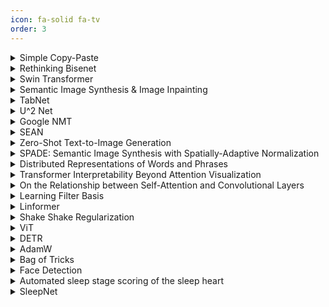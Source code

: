 ```yaml
---
icon: fa-solid fa-tv
order: 3
---
```


<!--  -->

<details><summary>Simple Copy-Paste </summary>

<p>

<iframe src="//www.slideshare.net/slideshow/embed_code/key/MQrw7GtbBlPVQq" width="595" height="485" frameborder="0" marginwidth="0" marginheight="0" scrolling="no" style="border:1px solid #CCC; border-width:1px; margin-bottom:5px; width: 100%;" allowfullscreen> </iframe>

<a class="btn btn-light btn-block" href="https://jjeamin.github.io/assets/slide/2023-07-01-Simple_Copy_Paste.pptx"> Download </a>

</p>

</details>

<!--  -->

<details><summary>Rethinking Bisenet </summary>

<p>

<iframe src="//www.slideshare.net/slideshow/embed_code/key/33XhDfU3ncGu2A" width="595" height="485" frameborder="0" marginwidth="0" marginheight="0" scrolling="no" style="border:1px solid #CCC; border-width:1px; margin-bottom:5px; width: 100%;" allowfullscreen> </iframe>

<a class="btn btn-light btn-block" href="https://jjeamin.github.io/assets/slide/2022-01-17-Rethinking_Bisenet.pptx"> Download </a>

</p>

</details>

<!--  -->

<details><summary>Swin Transformer </summary>

<p>

<iframe src="//www.slideshare.net/slideshow/embed_code/key/kOypABCY8PhjCP" width="595" height="485" frameborder="0" marginwidth="0" marginheight="0" scrolling="no" style="border:1px solid #CCC; border-width:1px; margin-bottom:5px; width: 100%;" allowfullscreen> </iframe>

<a class="btn btn-light btn-block" href="https://jjeamin.github.io/assets/slide/2021-06-03-SwinTransformer.pptx"> Download </a>

</p>

</details>

<!--  -->

<details><summary>Semantic Image Synthesis & Image Inpainting </summary>

<p>

<a class="btn btn-light btn-block" href="https://jjeamin.github.io/assets/slide/semantic_image_synthesis.pdf"> Download </a>

</p>

</details>

<!--  -->

<details><summary>TabNet </summary>

<p>

<iframe src="//www.slideshare.net/slideshow/embed_code/key/jixasnLuMgoTRh" width="595" height="485" frameborder="0" marginwidth="0" marginheight="0" scrolling="no" style="border:1px solid #CCC; border-width:1px; margin-bottom:5px; width: 100%;" allowfullscreen> </iframe>

<a class="btn btn-light btn-block" href="https://jjeamin.github.io/assets/slide/2021-06-02-Tabnet.pptx"> Download </a>

</p>

</details>

<!--  -->

<details><summary>U^2 Net </summary>

<p>

<iframe src="//www.slideshare.net/slideshow/embed_code/key/tEtjgtkeqt0dGV" width="595" height="485" frameborder="0" marginwidth="0" marginheight="0" scrolling="no" style="border:1px solid #CCC; border-width:1px; margin-bottom:5px; width: 100%;" allowfullscreen> </iframe>

<a class="btn btn-light btn-block" href="https://jjeamin.github.io/assets/slide/2021-05-04-U2-Net.pptx"> Download </a>

</p>

</details>

<!--  -->

<details><summary>Google NMT </summary>

<p>

<iframe src="//www.slideshare.net/slideshow/embed_code/key/1ToBfRGxbKP9XN" width="595" height="485" frameborder="0" marginwidth="0" marginheight="0" scrolling="no" style="border:1px solid #CCC; border-width:1px; margin-bottom:5px; width: 100%;" allowfullscreen> </iframe>

<a class="btn btn-light btn-block" href="https://jjeamin.github.io/assets/slide/2021-04-04-GoogleNMT.pptx"> Download </a>

</p>

</details>

<!--  -->

<details><summary>SEAN </summary>

<p>

<iframe src="//www.slideshare.net/slideshow/embed_code/key/dTn5HPfrN4g3tQ" width="595" height="485" frameborder="0" marginwidth="0" marginheight="0" scrolling="no" style="border:1px solid #CCC; border-width:1px; margin-bottom:5px; width: 100%;" allowfullscreen> </iframe>

<a class="btn btn-light btn-block" href="https://jjeamin.github.io/assets/slide/2021-04-03-SEAN.pptx"> Download </a>

</p>

</details>

<!--  -->

<details><summary>Zero-Shot Text-to-Image Generation </summary>

<p>

<iframe src="//www.slideshare.net/slideshow/embed_code/key/CYOe0zvxwWta2G" width="595" height="485" frameborder="0" marginwidth="0" marginheight="0" scrolling="no" style="border:1px solid #CCC; border-width:1px; margin-bottom:5px; width: 100%;" allowfullscreen> </iframe>

<a class="btn btn-light btn-block" href="https://jjeamin.github.io/assets/slide/2021-04-01-DALLE.pptx"> Download </a>

</p>

</details>

<!--  -->

<details><summary>SPADE: Semantic Image Synthesis with Spatially-Adaptive Normalization </summary>

<p>

<iframe src="//www.slideshare.net/slideshow/embed_code/key/pj1VvB1QyflIRr" width="595" height="485" frameborder="0" marginwidth="0" marginheight="0" scrolling="no" style="border:1px solid #CCC; border-width:1px; margin-bottom:5px; width: 100%;" allowfullscreen> </iframe>

<a class="btn btn-light btn-block" href="https://jjeamin.github.io/assets/slide/2021-03-02-SPADE.pptx"> Download </a>

</p>

</details>

<!--  -->

<details><summary>Distributed Representations of Words and Phrases </summary>

<p>

<iframe src="//www.slideshare.net/slideshow/embed_code/key/aQtqxLpQRAB39C" width="595" height="485" frameborder="0" marginwidth="0" marginheight="0" scrolling="no" style="border:1px solid #CCC; border-width:1px; margin-bottom:5px; width: 100%;" allowfullscreen> </iframe>

<a class="btn btn-light btn-block" href="https://jjeamin.github.io/assets/slide/2021-03-02-Distributed_Representations_of_Words_and_Phrases.pptx"> Download </a>

</p>

</details>

<!--  -->

<details><summary>Transformer Interpretability Beyond Attention Visualization </summary>

<p>

<iframe src="//www.slideshare.net/slideshow/embed_code/key/BZJ1LyAhQGlIwf" width="595" height="485" frameborder="0" marginwidth="0" marginheight="0" scrolling="no" style="border:1px solid #CCC; border-width:1px; margin-bottom:5px; width: 100%;" allowfullscreen> </iframe>

<a class="btn btn-light btn-block" href="https://jjeamin.github.io/assets/slide/2021-03-02-Transformer_Interpretability.pptx"> Download </a>

</p>

</details>

<!--  -->

<details><summary>On the Relationship between Self-Attention and Convolutional Layers </summary>

<p>

<iframe src="//www.slideshare.net/slideshow/embed_code/key/LAzU6duNh58EX3" width="595" height="485" frameborder="0" marginwidth="0" marginheight="0" scrolling="no" style="border:1px solid #CCC; border-width:1px; margin-bottom:5px; width: 100%;" allowfullscreen> </iframe>

<a class="btn btn-light btn-block" href="https://jjeamin.github.io/assets/slide/2021-03-01-On_the_Relationship_between_Self-Attention_and_Convolutional_Layers.pptx"> Download </a>

</p>

</details>

<!--  -->

<details><summary>Learning Filter Basis </summary>

<p>

<iframe src="//www.slideshare.net/slideshow/embed_code/key/pYBvUKlfV4iCWt" width="595" height="485" frameborder="0" marginwidth="0" marginheight="0" scrolling="no" style="border:1px solid #CCC; border-width:1px; margin-bottom:5px; width: 100%;" allowfullscreen> </iframe>

<a class="btn btn-light btn-block" href="https://jjeamin.github.io/assets/slide/2021-01-04-Learning_Filter_Basis.pptx"> Download </a>

</p>

</details>

<!--  -->

<details><summary>Linformer </summary>

<p>

<iframe src="//www.slideshare.net/slideshow/embed_code/key/z94hbVkfakfZLN" width="595" height="485" frameborder="0" marginwidth="0" marginheight="0" scrolling="no" style="border:1px solid #CCC; border-width:1px; margin-bottom:5px; width: 100%;" allowfullscreen> </iframe>

<a class="btn btn-light btn-block" href="https://jjeamin.github.io/assets/slide/2021-01-02-Linformer.pptx"> Download </a>

</p>

</details>

<!--  -->

<details><summary>Shake Shake Regularization </summary>

<p>

<iframe src="//www.slideshare.net/slideshow/embed_code/key/1Dl7PnQTgLj41s" width="595" height="485" frameborder="0" marginwidth="0" marginheight="0" scrolling="no" style="border:1px solid #CCC; border-width:1px; margin-bottom:5px; width: 100%;" allowfullscreen> </iframe>

<a class="btn btn-light btn-block" href="https://jjeamin.github.io/assets/slide/2020-12-04-ShakeShake.pptx"> Download </a>

</p>

</details>

<!--  -->

<details><summary>ViT </summary>

<p>

<iframe src="//www.slideshare.net/slideshow/embed_code/key/fnCtd2Jr2MtsUA" width="595" height="485" frameborder="0" marginwidth="0" marginheight="0" scrolling="no" style="border:1px solid #CCC; border-width:1px; margin-bottom:5px; width: 100%;" allowfullscreen> </iframe>

<a class="btn btn-light btn-block" href="https://jjeamin.github.io/assets/slide/2020-12-03-VIT.pptx"> Download </a>

</p>

</details>

<!--  -->

<details><summary>DETR </summary>

<p>

<iframe src="//www.slideshare.net/slideshow/embed_code/key/rTZQUGskukEEVq" width="595" height="485" frameborder="0" marginwidth="0" marginheight="0" scrolling="no" style="border:1px solid #CCC; border-width:1px; margin-bottom:5px; width: 100%;" allowfullscreen> </iframe>

<a class="btn btn-light btn-block" href="https://jjeamin.github.io/assets/slide/2020-12-02-DETR.pptx"> Download </a>

</p>

</details>

<!--  -->

<details><summary>AdamW</summary>
<p>

<iframe src="//www.slideshare.net/slideshow/embed_code/key/8y7B1AHbdf2BuW" width="595" height="485" frameborder="0" marginwidth="0" marginheight="0" scrolling="no" style="border:1px solid #CCC; border-width:1px; margin-bottom:5px; width: 100%;" allowfullscreen> </iframe>

<a class="btn btn-light btn-block" href="https://jjeamin.github.io/assets/slide/2020-12-01-AdamW.pptx"> Download </a>

</p>

</details>

<!--  -->

<details><summary>Bag of Tricks</summary>
<p>

<iframe src="//www.slideshare.net/slideshow/embed_code/key/JuZklgApJaP7zx" width="595" height="485" frameborder="0" marginwidth="0" marginheight="0" scrolling="no" style="border:1px solid #CCC; border-width:1px; margin-bottom:5px; width: 100%;" allowfullscreen> </iframe>

<a class="btn btn-light btn-block" href="https://jjeamin.github.io/assets/slide/2020-11-04-Bag_of_Tricks.pptx"> Download </a>

</p>

</details>

<!--  -->

<details><summary>Face Detection</summary>
<p>

<iframe src="//www.slideshare.net/slideshow/embed_code/key/eFTFudb9FO1vXc" width="595" height="485" frameborder="0" marginwidth="0" marginheight="0" scrolling="no" style="border:1px solid #CCC; border-width:1px; margin-bottom:5px; width: 100%;" allowfullscreen> </iframe>

<a class="btn btn-light btn-block" href="https://jjeamin.github.io/assets/slide/2020-11-03-Face.pptx"> Download </a>

</p>

</details>

<!--  -->

<details><summary>Automated sleep stage scoring of the sleep heart</summary>
<p>

<iframe src="//www.slideshare.net/slideshow/embed_code/key/lnQPyQg3tIHQUn" width="595" height="485" frameborder="0" marginwidth="0" marginheight="0" scrolling="no" style="border:1px solid #CCC; border-width:1px; margin-bottom:5px; width: 100%;" allowfullscreen> </iframe>

<a class="btn btn-light btn-block" href="https://jjeamin.github.io/assets/slide/2020-11-02-Auto_sleep.pptx"> Download </a>

</p>

</details>

<!--  -->

<details><summary>SleepNet</summary>
<p>

<iframe src="//www.slideshare.net/slideshow/embed_code/key/zjdwedg0uY5XcZ" width="595" height="485" frameborder="0" marginwidth="0" marginheight="0" scrolling="no" style="border:1px solid #CCC; border-width:1px; margin-bottom:5px; width: 100%;" allowfullscreen> </iframe>

<a class="btn btn-light btn-block" href="https://jjeamin.github.io/assets/slide/2020-11-01-SleepNet.pptx"> Download </a>

</p>

</details>
